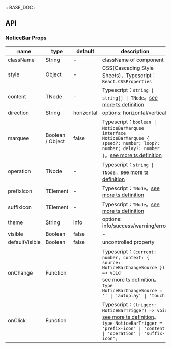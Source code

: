 :: BASE_DOC ::

## API


### NoticeBar Props

name | type | default | description | required
-- | -- | -- | -- | --
className | String | - | className of component | N
style | Object | - | CSS(Cascading Style Sheets)，Typescript：`React.CSSProperties` | N
content | TNode | - | Typescript：`string \| string[] \| TNode`。[see more ts definition](https://github.com/Tencent/tdesign-mobile-react/blob/develop/src/common.ts) | N
direction | String | horizontal | options: horizontal/vertical | N
marquee | Boolean / Object | false | Typescript：`boolean \| NoticeBarMarquee` `interface NoticeBarMarquee { speed?: number; loop?: number; delay?: number }`。[see more ts definition](https://github.com/Tencent/tdesign-mobile-react/tree/develop/src/notice-bar/type.ts) | N
operation | TNode | - | Typescript：`string \| TNode`。[see more ts definition](https://github.com/Tencent/tdesign-mobile-react/blob/develop/src/common.ts) | N
prefixIcon | TElement | - | Typescript：`TNode`。[see more ts definition](https://github.com/Tencent/tdesign-mobile-react/blob/develop/src/common.ts) | N
suffixIcon | TElement | - | Typescript：`TNode`。[see more ts definition](https://github.com/Tencent/tdesign-mobile-react/blob/develop/src/common.ts) | N
theme | String | info | options: info/success/warning/error | N
visible | Boolean | false | \- | N
defaultVisible | Boolean | false | uncontrolled property | N
onChange | Function |  | Typescript：`(current: number, context: { source: NoticeBarChangeSource }) => void`<br/>[see more ts definition](https://github.com/Tencent/tdesign-mobile-react/tree/develop/src/notice-bar/type.ts)。<br/>`type NoticeBarChangeSource = '' \| 'autoplay' \| 'touch'`<br/> | N
onClick | Function |  | Typescript：`(trigger: NoticeBarTrigger) => void`<br/>[see more ts definition](https://github.com/Tencent/tdesign-mobile-react/tree/develop/src/notice-bar/type.ts)。<br/>`type NoticeBarTrigger = 'prefix-icon' \| 'content' \| 'operation' \| 'suffix-icon';`<br/> | N
